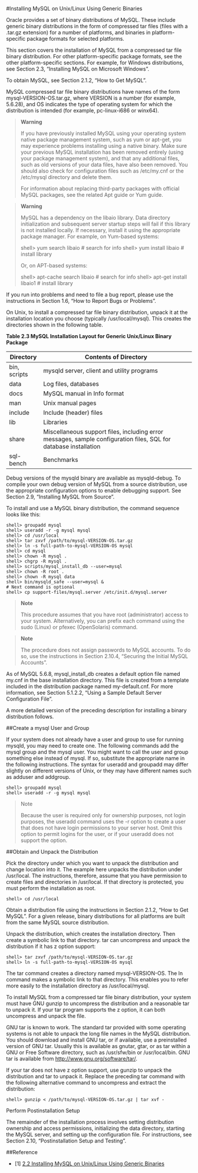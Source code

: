 #Installing MySQL on Unix/Linux Using Generic Binaries

Oracle provides a set of binary distributions of MySQL. These include generic binary distributions in the form of compressed tar files (files with a .tar.gz extension) for a number of platforms, and binaries in platform-specific package formats for selected platforms.

This section covers the installation of MySQL from a compressed tar file binary distribution. For other platform-specific package formats, see the other platform-specific sections. For example, for Windows distributions, see Section 2.3, “Installing MySQL on Microsoft Windows”.

To obtain MySQL, see Section 2.1.2, “How to Get MySQL”.

MySQL compressed tar file binary distributions have names of the form mysql-VERSION-OS.tar.gz, where VERSION is a number (for example, 5.6.28), and OS indicates the type of operating system for which the distribution is intended (for example, pc-linux-i686 or winx64).

> **Warning**
> 
> If you have previously installed MySQL using your operating system native package management system, such as yum or apt-get, you may experience problems installing using a native binary. Make sure your previous MySQL installation has been removed entirely (using your package management system), and that any additional files, such as old versions of your data files, have also been removed. You should also check for configuration files such as /etc/my.cnf or the /etc/mysql directory and delete them.
> 
> For information about replacing third-party packages with official MySQL packages, see the related Apt guide or Yum guide.

> **Warning**
> 
> MySQL has a dependency on the libaio library. Data directory initialization and subsequent server startup steps will fail if this library is not installed locally. If necessary, install it using the appropriate package manager. For example, on Yum-based systems:
> 
> shell&gt; yum search libaio  # search for info
> shell&gt; yum install libaio # install library
> 
> Or, on APT-based systems:
> 
> shell&gt; apt-cache search libaio # search for info
> shell&gt; apt-get install libaio1 # install library

If you run into problems and need to file a bug report, please use the instructions in Section 1.6, “How to Report Bugs or Problems”.

On Unix, to install a compressed tar file binary distribution, unpack it at the installation location you choose (typically /usr/local/mysql). This creates the directories shown in the following table.

**Table 2.3 MySQL Installation Layout for Generic Unix/Linux Binary Package**

Directory | Contents of Directory
------------- | -------------------------------
bin, scripts | mysqld server, client and utility programs
data | Log files, databases
docs | MySQL manual in Info format
man | Unix manual pages
include | Include (header) files
lib | Libraries
share | Miscellaneous support files, including error messages, sample configuration files, SQL for database installation
sql-bench | Benchmarks

Debug versions of the mysqld binary are available as mysqld-debug. To compile your own debug version of MySQL from a source distribution, use the appropriate configuration options to enable debugging support. See Section 2.9, “Installing MySQL from Source”.

To install and use a MySQL binary distribution, the command sequence looks like this:

```
shell> groupadd mysql
shell> useradd -r -g mysql mysql
shell> cd /usr/local
shell> tar zxvf /path/to/mysql-VERSION-OS.tar.gz
shell> ln -s full-path-to-mysql-VERSION-OS mysql
shell> cd mysql
shell> chown -R mysql .
shell> chgrp -R mysql .
shell> scripts/mysql_install_db --user=mysql
shell> chown -R root .
shell> chown -R mysql data
shell> bin/mysqld_safe --user=mysql &
# Next command is optional
shell> cp support-files/mysql.server /etc/init.d/mysql.server
```

> **Note**
> 
> This procedure assumes that you have root (administrator) access to your system. Alternatively, you can prefix each command using the sudo (Linux) or pfexec (OpenSolaris) command.

> **Note**
> 
> The procedure does not assign passwords to MySQL accounts. To do so, use the instructions in Section 2.10.4, “Securing the Initial MySQL Accounts”.

As of MySQL 5.6.8, mysql_install_db creates a default option file named my.cnf in the base installation directory. This file is created from a template included in the distribution package named my-default.cnf. For more information, see Section 5.1.2.2, “Using a Sample Default Server Configuration File”.

A more detailed version of the preceding description for installing a binary distribution follows.

##Create a mysql User and Group

If your system does not already have a user and group to use for running mysqld, you may need to create one. The following commands add the mysql group and the mysql user. You might want to call the user and group something else instead of mysql. If so, substitute the appropriate name in the following instructions. The syntax for useradd and groupadd may differ slightly on different versions of Unix, or they may have different names such as adduser and addgroup.

```
shell> groupadd mysql
shell> useradd -r -g mysql mysql
```

> Note
> 
> Because the user is required only for ownership purposes, not login purposes, the useradd command uses the -r option to create a user that does not have login permissions to your server host. Omit this option to permit logins for the user, or if your useradd does not support the option.

##Obtain and Unpack the Distribution

Pick the directory under which you want to unpack the distribution and change location into it. The example here unpacks the distribution under /usr/local. The instructions, therefore, assume that you have permission to create files and directories in /usr/local. If that directory is protected, you must perform the installation as root.

```
shell> cd /usr/local
```

Obtain a distribution file using the instructions in Section 2.1.2, “How to Get MySQL”. For a given release, binary distributions for all platforms are built from the same MySQL source distribution.

Unpack the distribution, which creates the installation directory. Then create a symbolic link to that directory. tar can uncompress and unpack the distribution if it has z option support:

```
shell> tar zxvf /path/to/mysql-VERSION-OS.tar.gz
shell> ln -s full-path-to-mysql-VERSION-OS mysql
```

The tar command creates a directory named mysql-VERSION-OS. The ln command makes a symbolic link to that directory. This enables you to refer more easily to the installation directory as /usr/local/mysql.

To install MySQL from a compressed tar file binary distribution, your system must have GNU gunzip to uncompress the distribution and a reasonable tar to unpack it. If your tar program supports the z option, it can both uncompress and unpack the file.

GNU tar is known to work. The standard tar provided with some operating systems is not able to unpack the long file names in the MySQL distribution. You should download and install GNU tar, or if available, use a preinstalled version of GNU tar. Usually this is available as gnutar, gtar, or as tar within a GNU or Free Software directory, such as /usr/sfw/bin or /usr/local/bin. GNU tar is available from http://www.gnu.org/software/tar/.

If your tar does not have z option support, use gunzip to unpack the distribution and tar to unpack it. Replace the preceding tar command with the following alternative command to uncompress and extract the distribution:

```
shell> gunzip < /path/to/mysql-VERSION-OS.tar.gz | tar xvf -
```

Perform Postinstallation Setup

The remainder of the installation process involves setting distribution ownership and access permissions, initializing the data directory, starting the MySQL server, and setting up the configuration file. For instructions, see Section 2.10, “Postinstallation Setup and Testing”. 

##Reference

* [1] [2.2 Installing MySQL on Unix/Linux Using Generic Binaries](http://dev.mysql.com/doc/refman/5.6/en/binary-installation.html)
